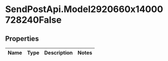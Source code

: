 # SendPostApi.Model2920660x14000728240False

## Properties
Name | Type | Description | Notes
------------ | ------------- | ------------- | -------------


